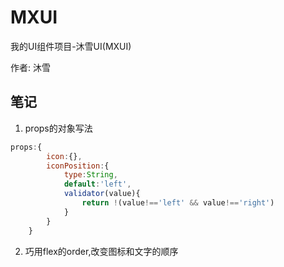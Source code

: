 # MXUI
我的UI组件项目-沐雪UI(MXUI)

作者: 沐雪

## 笔记
1. props的对象写法
```javascript
props:{
		icon:{},
		iconPosition:{
			type:String,
			default:'left',
			validator(value){
				return !(value!=='left' && value!=='right')
			}
		}
	}
```
2. 巧用flex的order,改变图标和文字的顺序